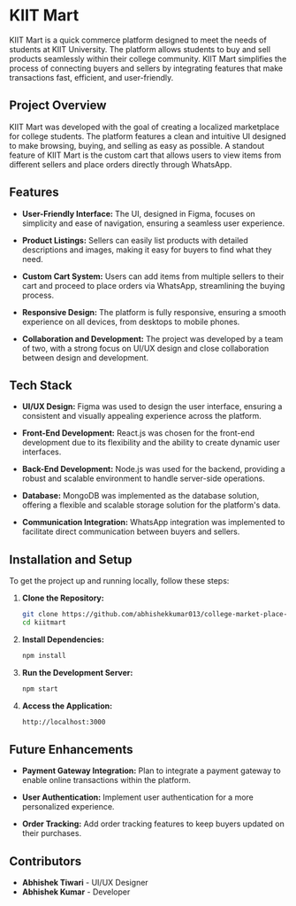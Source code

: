 # KIIT Mart

KIIT Mart is a quick commerce platform designed to meet the needs of students at KIIT University. The platform allows students to buy and sell products seamlessly within their college community. KIIT Mart simplifies the process of connecting buyers and sellers by integrating features that make transactions fast, efficient, and user-friendly.

## Project Overview

KIIT Mart was developed with the goal of creating a localized marketplace for college students. The platform features a clean and intuitive UI designed to make browsing, buying, and selling as easy as possible. A standout feature of KIIT Mart is the custom cart that allows users to view items from different sellers and place orders directly through WhatsApp.

## Features

- **User-Friendly Interface:** The UI, designed in Figma, focuses on simplicity and ease of navigation, ensuring a seamless user experience.
  
- **Product Listings:** Sellers can easily list products with detailed descriptions and images, making it easy for buyers to find what they need.

- **Custom Cart System:** Users can add items from multiple sellers to their cart and proceed to place orders via WhatsApp, streamlining the buying process.

- **Responsive Design:** The platform is fully responsive, ensuring a smooth experience on all devices, from desktops to mobile phones.

- **Collaboration and Development:** The project was developed by a team of two, with a strong focus on UI/UX design and close collaboration between design and development.

## Tech Stack

- **UI/UX Design:** Figma was used to design the user interface, ensuring a consistent and visually appealing experience across the platform.

- **Front-End Development:** React.js was chosen for the front-end development due to its flexibility and the ability to create dynamic user interfaces.

- **Back-End Development:** Node.js was used for the backend, providing a robust and scalable environment to handle server-side operations.

- **Database:** MongoDB was implemented as the database solution, offering a flexible and scalable storage solution for the platform's data.

- **Communication Integration:** WhatsApp integration was implemented to facilitate direct communication between buyers and sellers.

## Installation and Setup

To get the project up and running locally, follow these steps:

1. **Clone the Repository:**
   ```bash
   git clone https://github.com/abhishekkumar013/college-market-place-frontend/
   cd kiitmart
2. **Install Dependencies:**
   ```bash
   npm install
3. **Run the Development Server:**
   ```bash
   npm start
4. **Access the Application:**
   ```bash
   http://localhost:3000


## Future Enhancements

* **Payment Gateway Integration:** Plan to integrate a payment gateway to enable online transactions within the platform.
    
* **User Authentication:** Implement user authentication for a more personalized experience.
    
* **Order Tracking:** Add order tracking features to keep buyers updated on their purchases.

## Contributors

* **Abhishek Tiwari** - UI/UX Designer
* **Abhishek Kumar** - Developer
